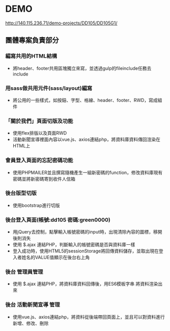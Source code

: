 # DEMO
http://140.115.236.71/demo-projects/DD105/DD105G1/


## 團體專案負責部分


### 編寫共用的HTML結構
* 將header、footer共用區塊獨立來寫，並透過gulp的fileinclude任務去include

### 用sass做共用元件(sass/layout)編寫
* 將公用的一些樣式，如按鈕、字型、格線、header、footer、RWD，寫成組件

### 「關於我們」頁面切版及功能
* 使用flex排版以及頁面RWD
* 活動新聞宣導裡面內容以vue.js、axios連結php，將資料庫資料傳回渲染在HTML上

### 會員登入頁面的忘記密碼功能
* 使用PHPMAILER並且撰寫隨機產生一組新密碼的function，修改資料庫現有密碼並將新密碼寄到收件人信箱

### 後台版型切版
* 使用bootstrap進行切版

### 後台登入頁面(帳號:dd105 密碼:green0000)
* 用jQuery去控制，點擊輸入帳號密碼的input時，出現清除內容的圖標，移開後則消失
* 使用 $.ajax 連結PHP，判斷輸入的帳號密碼是否與資料庫一樣
* 登入成功時，使用HTML5的sessionStorage將回傳資料儲存，並取出現在登入者姓名的VALUE值顯示在後台右上角

### 後台 管理員管理
* 使用 $.ajax 連結PHP，將資料庫資料回傳後，用ES6模板字串 將資料渲染出來

### 後台 活動新聞宣導 管理
* 使用vue.js、axios連結php，將資料從後端帶回頁面上，並且可以對資料進行新增、修改、刪除








